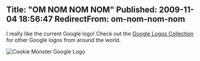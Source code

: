 Title: "OM NOM NOM NOM"
Published: 2009-11-04 18:56:47
RedirectFrom: om-nom-nom-nom
---
I really like the current Google logo! Check out the [Google Logos Collection](http://www.google-logos.com/) for other Google logos from around the world.

![Cookie Monster Google Logo](/posts/images/Cookie-Monster-Google-logo.png "Cookie Monster Google Logo") 

